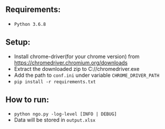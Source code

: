 ## Requirements:
- `Python 3.6.8`

## Setup:
- Install chrome-driver(for your chrome version) from https://chromedriver.chromium.org/downloads
- Extract the downloaded zip to C://chromedriver.exe
- Add the path to `conf.ini` under variable `CHROME_DRIVER_PATH`
- `pip install -r requirements.txt`

## How to run:
- `python ngo.py -log-level [INFO | DEBUG]`
- Data will be stored in `output.xlsx`
